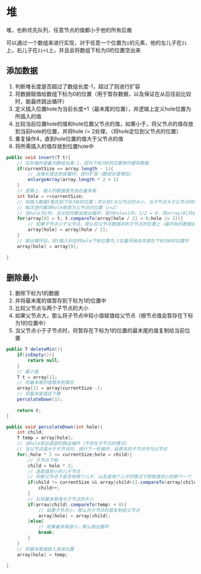 # 堆

堆，也称优先队列，任意节点的值都小于他的所有后裔

可以通过一个数组来进行实现，对于任意一个位置为`i`的元素，他的左儿子在`2i`上，右儿子在`2i+1`上，并且会将数组下标为0的位置空出来

## 添加数据

1. 判断堆长度是否超过了数组长度-1，超过了则进行扩容
2. 将数据赋值给数组下标为0的位置（用于暂存数据，以及保证在从后往前比较时，能最终跳出循环）
3. 定义插入位置hole为当前长度+1（最末尾的位置），并逻辑上定义hole位置为所插入的值
4. 比较当前位置hole的值和hole位置父节点的值，如果小于，将父节点的值存放到当前hole的位置，并将hole /= 2处理，（将hole定位到父节点的位置）
5. 重复操作4，直到hole位置的值大于父节点的值
6. 将所需插入的值存放到位置hole中

```java
public void insert(T t){
    // 实际堆的容量为数组长度-1，因为下标为0的位置用作缓存数据
    if(currentSize == array.length - 1){
        // 当堆长度达到容量时，进行扩容（数组长度增加）
        enlargeArray(array.length * 2 + 1)
    }
    // 逻辑上，插入的数据首先会在最末尾
    int hole = ++currentSize;
    // 将插入数据t暂存到下标为0的位置；并比较t与父节点的大小，当子节点大于父节点时跳出循环；
    // 每次迭代都将hole修改为父节点的位置（/=2）
    // 当hole为1时，无论如何都会跳出循环，因为hole=1时，1/2 = 0，而array[0]的值就是t本身
    for(array[0] = t; t.compareTo(array[hole / 2] < 0;hole /= 2)){
        // 如果子节点小于父节点，那么将父节点数据存到子节点的位置上（最开始的数据会存到0位置上）
        array[hole] = array[hole / 2];
    }
    // 跳出循环后，将t插入对应的hole下标位置内,t在最开始会存放在下标为0的位置中
    array[hole] = array[0];
    
}
```

## 删除最小

1. 删除下标为1的数据
2. 并将最末尾的值暂存到下标为1的位置中
3. 比较父节点与两个子节点的大小
4. 如果父节点大，那么将子节点中较小值赋值给父节点（根节点值会暂存在下标为1的位置中）
5. 当父节点小于子节点时，将暂存在下标为1的位置的最末尾的值复制给当前位置

```java
public T deleteMin(){
    if(isEmpty()){
        return null;
    }
    // 最小值
    T t = array[1];
    // 将最末尾的值暂存到首位
    array[1] = array[currentSize--];
    // 将最末尾值往下挪
    percolateDown(1);
    
    return t;
}

public void percolateDown(int hole){
    int child;
    T temp = array[hole];
    // 当hole到达底部时跳出循环（不存在子节点的情况）
    // 当父节点值大于子节点时，进行下一轮循环，由原先的子节点作为父节点
    for(;hole * 2 <= currentSize;hole = child){
        // 子节点下标
        child = hole * 2;
        // 选取值较小的儿子节点
        // 判断父节点下是否有两个儿子，以及是两个儿子的情况下获取值较小的那个一个
        if(child != currentSize && array[child+1].compareTo(array[child]) < 0){
            child++;
        }
        // 比较最末尾值与子节点的大小
        if(arrau[child].compareTo(temp) < 0){
            // 如果子节点小，那么将子节点的值复制给父节点
            array[hole] = array[child];
        }else{
            // 如果最末尾值小，那么跳出循环
            break;
        }
    }
    // 将最末尾值放入具体位置
    array[hole] = temp;
    
}
```



